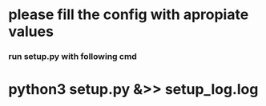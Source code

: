 # please fill the config with apropiate values
### run setup.py with following cmd
# python3 setup.py &>> setup_log.log